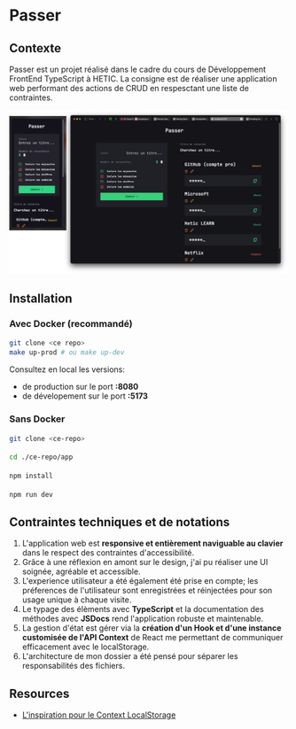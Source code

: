 # Passer

## Contexte

Passer est un projet réalisé dans le cadre du cours de Développement FrontEnd TypeScript à HETIC. La consigne est de réaliser une application web performant des actions de CRUD en respesctant une liste de contraintes.

![alt text](./documentation/app-model.png)

## Installation

### Avec Docker (recommandé)

```bash
git clone <ce repo>
make up-prod # ou make up-dev
```

Consultez en local les versions:

- de production sur le port **:8080**
- de dévelopement sur le port **:5173**

### Sans Docker

```bash
git clone <ce-repo>

cd ./ce-repo/app

npm install

npm run dev
```

## Contraintes techniques et de notations

1. L'application web est **responsive et entièrement naviguable au clavier** dans le respect des contraintes d'accessibilité.
2. Grâce à une réflexion en amont sur le design, j'ai pu réaliser une UI soignée, agréable et accessible.
3. L'experience utilisateur a été également été prise en compte; les préferences de l'utilisateur sont enregistrées et réinjectées pour son usage unique à chaque visite.
4. Le typage des élèments avec **TypeScript** et la documentation des méthodes avec **JSDocs** rend l'application robuste et maintenable.
5. La gestion d'état est gérer via la **création d'un Hook et d'une instance customisée de l'API Context** de React me permettant de communiquer efficacement avec le localStorage.
6. L'architecture de mon dossier a été pensé pour séparer les responsabilités des fichiers.

## Resources

- [L'inspiration pour le Context LocalStorage](https://gist.github.com/jimode/c1d2d4c1ab33ba1b7be8be8c50d64555)
